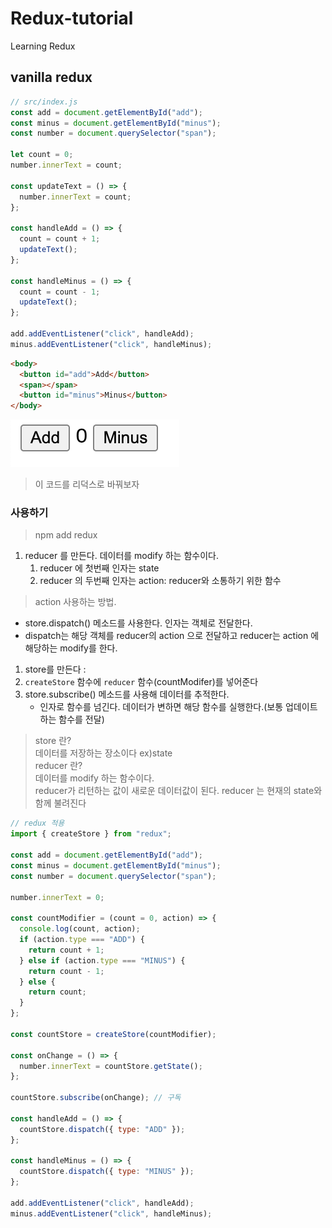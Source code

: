 # Redux-tutorial

Learning Redux

## vanilla redux

```jsx
// src/index.js
const add = document.getElementById("add");
const minus = document.getElementById("minus");
const number = document.querySelector("span");

let count = 0;
number.innerText = count;

const updateText = () => {
  number.innerText = count;
};

const handleAdd = () => {
  count = count + 1;
  updateText();
};

const handleMinus = () => {
  count = count - 1;
  updateText();
};

add.addEventListener("click", handleAdd);
minus.addEventListener("click", handleMinus);
```

```html
<body>
  <button id="add">Add</button>
  <span></span>
  <button id="minus">Minus</button>
</body>
```

![](readMeImages/2023-01-22-22-40-34.png)

> 이 코드를 리덕스로 바꿔보자

### 사용하기

> npm add redux

1. reducer 를 만든다. 데이터를 modify 하는 함수이다.
   1. reducer 에 첫번째 인자는 state
   2. reducer 의 두번째 인자는 action: reducer와 소통하기 위한 함수

> action 사용하는 방법.

- store.dispatch() 메소드를 사용한다. 인자는 객체로 전달한다.
- dispatch는 해당 객체를 reducer의 action 으로 전달하고 reducer는 action 에 해당하는 modify를 한다.

1. store를 만든다 :
2. `createStore` 함수에 `reducer` 함수(countModifer)를 넣어준다
3. store.subscribe() 메소드를 사용해 데이터를 추적한다.
   - 인자로 함수를 넘긴다. 데이터가 변하면 해당 함수를 실행한다.(보통 업데이트하는 함수를 전달)

> store 란? <br>
> 데이터를 저장하는 장소이다 ex)state<br>
> reducer 란? <br>
> 데이터를 modify 하는 함수이다. <br>
> reducer가 리턴하는 값이 새로운 데이터값이 된다.
> reducer 는 현재의 state와 함께 불려진다

```jsx
// redux 적용
import { createStore } from "redux";

const add = document.getElementById("add");
const minus = document.getElementById("minus");
const number = document.querySelector("span");

number.innerText = 0;

const countModifier = (count = 0, action) => {
  console.log(count, action);
  if (action.type === "ADD") {
    return count + 1;
  } else if (action.type === "MINUS") {
    return count - 1;
  } else {
    return count;
  }
};

const countStore = createStore(countModifier);

const onChange = () => {
  number.innerText = countStore.getState();
};

countStore.subscribe(onChange); // 구독

const handleAdd = () => {
  countStore.dispatch({ type: "ADD" });
};

const handleMinus = () => {
  countStore.dispatch({ type: "MINUS" });
};

add.addEventListener("click", handleAdd);
minus.addEventListener("click", handleMinus);
```
